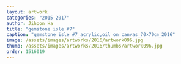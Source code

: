```yaml
---
layout: artwork
categories: "2015-2017"
author: Jihoon Ha
title: "gemstone isle #7"
caption: "gemstone isle #7_acrylic,oil on canvas_70×70㎝_2016"
image: /assets/images/artworks/2016/artwork096.jpg
thumb: /assets/images/artworks/2016/thumbs/artwork096.jpg
order: 1516019
---
```

